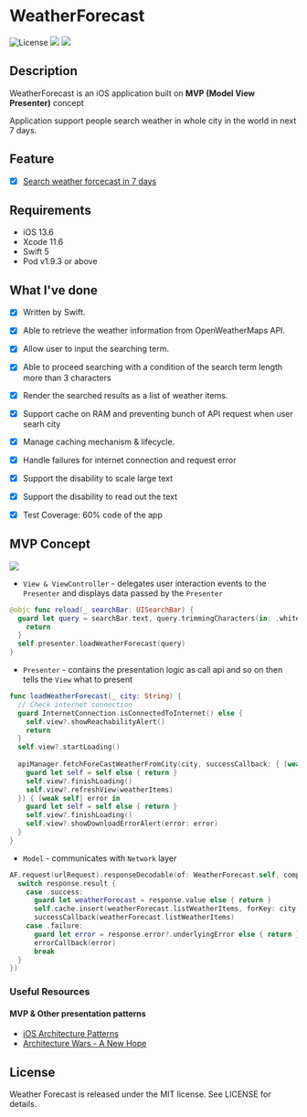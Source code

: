 # WeatherForecast
![License](https://img.shields.io/cocoapods/l/ResolutionChecker.svg?style=flat)
![](https://img.shields.io/badge/Supported-iOS13.6-4BC51D.svg?style=flat)
![](https://img.shields.io/badge/Version-Xcode11.6(11E708)-4BC51D.svg?style=flat)

## Description

WeatherForecast is an iOS application built on **MVP (Model View Presenter)** concept

Application support people search weather in whole city in the world in next 7 days.

## Feature
- [x] [Search weather forcecast in 7 days](https://github.com/cuoong/WeatherForecast)

## Requirements

- iOS 13.6
- Xcode 11.6
- Swift 5
- Pod v1.9.3 or above

## What I've done

- [x] Written by Swift.
- [x] Able to retrieve the weather information from OpenWeatherMaps API.
- [x] Allow user to input the searching term.
- [x] Able to proceed searching with a condition of the search term length more than 3 characters
- [x] Render the searched results as a list of weather items.
- [x] Support cache on RAM and preventing bunch of API request when user searh city
- [x] Manage caching mechanism & lifecycle.
- [x] Handle failures for internet connection and request error
- [x] Support the disability to scale large text
- [x] Support the disability to read out the text
- [x] Test Coverage: 60% code of the app


## MVP Concept

<img src="https://miro.medium.com/max/683/1*es5q02G0YfjnNi5POob2nQ.png" />

* `View & ViewController` - delegates user interaction events to the `Presenter` and displays data passed by the `Presenter`

```swift
@objc func reload(_ searchBar: UISearchBar) {
  guard let query = searchBar.text, query.trimmingCharacters(in: .whitespaces) != "", query.count > 3 else {
    return
  }
  self.presenter.loadWeatherForecast(query)
}
```

* `Presenter` - contains the presentation logic as call api and so on then tells the `View` what to present
```swift
func loadWeatherForecast(_ city: String) {
  // Check internet connection
  guard InternetConnection.isConnectedToInternet() else {
    self.view?.showReachabilityAlert()
    return
  }
  self.view?.startLoading()
        
  apiManager.fetchForeCastWeatherFromCity(city, successCallback: { [weak self] weatherItems in
    guard let self = self else { return }
    self.view?.finishLoading()
    self.view?.refreshView(weatherItems)
  }) { [weak self] error in
    guard let self = self else { return }
    self.view?.finishLoading()
    self.view?.showDownloadErrorAlert(error: error)
  }
}

```
* `Model` - communicates with `Network` layer

```swift
AF.request(urlRequest).responseDecodable(of: WeatherForecast.self, completionHandler: { response in
  switch response.result {
    case .success:
      guard let weatherForecast = response.value else { return }
      self.cache.insert(weatherForecast.listWeatherItems, forKey: city.lowercased(), lifeTime: self.cacheLifeTime())
      successCallback(weatherForecast.listWeatherItems)
    case .failure:
      guard let error = response.error?.underlyingError else { return }
      errorCallback(error)
      break
  }
})
```

### Useful Resources

#### MVP & Other presentation patterns

* [iOS Architecture Patterns](https://medium.com/ios-os-x-development/ios-architecture-patterns-ecba4c38de52#.67lieoiim)
* [Architecture Wars - A New Hope](https://swifting.io/blog/2016/09/07/architecture-wars-a-new-hope/)

## License

Weather Forecast is released under the MIT license. See LICENSE for details.
